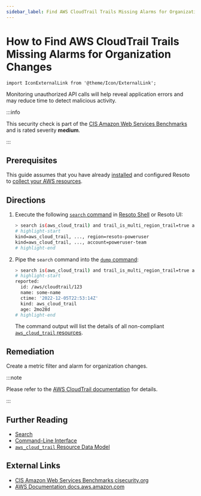 ```yaml
---
sidebar_label: Find AWS CloudTrail Trails Missing Alarms for Organization Changes
---
```


# How to Find AWS CloudTrail Trails Missing Alarms for Organization Changes

```mdx-code-block
import IconExternalLink from '@theme/Icon/ExternalLink';
```

Monitoring unauthorized API calls will help reveal application errors and may reduce time to detect malicious activity.

:::info

This security check is part of the [CIS Amazon Web Services Benchmarks](https://cisecurity.org/benchmark/amazon_web_services) and is rated severity **medium**.

:::

## Prerequisites

This guide assumes that you have already [installed](../../../getting-started/install-resoto/index.md) and configured Resoto to [collect your AWS resources](../../../how-to-guides/data-sources/collect-aws-resource-data.md).

## Directions

1. Execute the following [`search` command](../../../reference/cli/search-commands/search.md) in [Resoto Shell](../../../reference/components/shell.md) or Resoto UI:

   ```bash
   > search is(aws_cloud_trail) and trail_is_multi_region_trail=true and trail_status.is_logging=true with(empty, --> is(aws_cloudwatch_log_group) with(any, --> is(aws_cloudwatch_metric_filter) and filter_pattern~"\s*\$\.eventSource\s*=\s*organizations.amazonaws.com.+\$\.eventName\s*=\s*\"AcceptHandshake\".+\$\.eventName\s*=\s*\"AttachPolicy\".+\$\.eventName\s*=\s*\"CreateAccount\".+\$\.eventName\s*=\s*\"CreateOrganizationalUnit\".+\$\.eventName\s*=\s*\"CreatePolicy\".+\$\.eventName\s*=\s*\"DeclineHandshake\".+\$\.eventName\s*=\s*\"DeleteOrganization\".+\$\.eventName\s*=\s*\"DeleteOrganizationalUnit\".+\$\.eventName\s*=\s*\"DeletePolicy\".+\$\.eventName\s*=\s*\"DetachPolicy\".+\$\.eventName\s*=\s*\"DisablePolicyType\".+\$\.eventName\s*=\s*\"EnablePolicyType\".+\$\.eventName\s*=\s*\"InviteAccountToOrganization\".+\$\.eventName\s*=\s*\"LeaveOrganization\".+\$\.eventName\s*=\s*\"MoveAccount\".+\$\.eventName\s*=\s*\"RemoveAccountFromOrganization\".+\$\.eventName\s*=\s*\"UpdatePolicy\".+\$\.eventName\s*=\s*\"UpdateOrganizationalUnit\""))
   # highlight-start
   ​kind=aws_cloud_trail, ..., region=resoto-poweruser
   ​kind=aws_cloud_trail, ..., account=poweruser-team
   # highlight-end
   ```

2. Pipe the `search` command into the [`dump` command](../../../reference/cli/format-commands/dump.md):

   ```bash
   > search is(aws_cloud_trail) and trail_is_multi_region_trail=true and trail_status.is_logging=true with(empty, --> is(aws_cloudwatch_log_group) with(any, --> is(aws_cloudwatch_metric_filter) and filter_pattern~"\s*\$\.eventSource\s*=\s*organizations.amazonaws.com.+\$\.eventName\s*=\s*\"AcceptHandshake\".+\$\.eventName\s*=\s*\"AttachPolicy\".+\$\.eventName\s*=\s*\"CreateAccount\".+\$\.eventName\s*=\s*\"CreateOrganizationalUnit\".+\$\.eventName\s*=\s*\"CreatePolicy\".+\$\.eventName\s*=\s*\"DeclineHandshake\".+\$\.eventName\s*=\s*\"DeleteOrganization\".+\$\.eventName\s*=\s*\"DeleteOrganizationalUnit\".+\$\.eventName\s*=\s*\"DeletePolicy\".+\$\.eventName\s*=\s*\"DetachPolicy\".+\$\.eventName\s*=\s*\"DisablePolicyType\".+\$\.eventName\s*=\s*\"EnablePolicyType\".+\$\.eventName\s*=\s*\"InviteAccountToOrganization\".+\$\.eventName\s*=\s*\"LeaveOrganization\".+\$\.eventName\s*=\s*\"MoveAccount\".+\$\.eventName\s*=\s*\"RemoveAccountFromOrganization\".+\$\.eventName\s*=\s*\"UpdatePolicy\".+\$\.eventName\s*=\s*\"UpdateOrganizationalUnit\"")) | dump
   # highlight-start
   ​reported:
   ​  id: /aws/cloudtrail/123
   ​  name: some-name
   ​  ctime: '2022-12-05T22:53:14Z'
   ​  kind: aws_cloud_trail
   ​  age: 2mo28d
   # highlight-end
   ```

   The command output will list the details of all non-compliant [`aws_cloud_trail` resources](../../../reference/data-models/aws/index.md#aws_cloud_trail).

## Remediation

Create a metric filter and alarm for organization changes.

:::note

Please refer to the [AWS CloudTrail documentation](https://docs.aws.amazon.com/awscloudtrail/latest/userguide/cloudwatch-alarms-for-cloudtrail.html) for details.

:::

## Further Reading

- [Search](../../../reference/search/index.md)
- [Command-Line Interface](../../../reference/cli/index.md)
- [`aws_cloud_trail` Resource Data Model](../../../reference/data-models/aws/index.md#aws_cloud_trail)

## External Links

- [CIS Amazon Web Services Benchmarks <span class="badge badge--secondary">cisecurity.org <IconExternalLink width="10" height="10" /></span>](https://cisecurity.org/benchmark/amazon_web_services)
- [AWS Documentation <span class="badge badge--secondary">docs.aws.amazon.com <IconExternalLink width="10" height="10" /></span>](https://docs.aws.amazon.com/awscloudtrail/latest/userguide/cloudwatch-alarms-for-cloudtrail.html)
